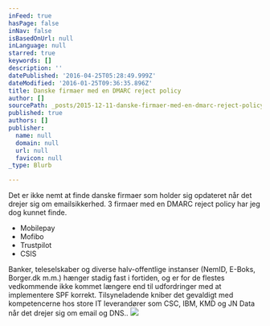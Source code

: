 ```yaml
---
inFeed: true
hasPage: false
inNav: false
isBasedOnUrl: null
inLanguage: null
starred: true
keywords: []
description: ''
datePublished: '2016-04-25T05:28:49.999Z'
dateModified: '2016-01-25T09:36:35.896Z'
title: Danske firmaer med en DMARC reject policy
author: []
sourcePath: _posts/2015-12-11-danske-firmaer-med-en-dmarc-reject-policy.md
published: true
authors: []
publisher:
  name: null
  domain: null
  url: null
  favicon: null
_type: Blurb

---
```

Det er ikke nemt at finde danske firmaer som holder sig opdateret når det drejer sig om emailsikkerhed.
3 firmaer med en DMARC reject policy har jeg dog kunnet finde.

* Mobilepay
* Mofibo 
* Trustpilot 
* CSIS

Banker, teleselskaber og diverse halv-offentlige instanser (NemID, E-Boks, Borger.dk m.m.) hænger stadig fast i fortiden, og er for de flestes vedkommende ikke kommet længere end til udfordringer med at implementere SPF korrekt.
Tilsyneladende kniber det gevaldigt med kompetencerne hos store IT leverandører som CSC, IBM, KMD og JN Data når det drejer sig om email og DNS..
![](https://the-grid-user-content.s3-us-west-2.amazonaws.com/a4d005cb-f426-4d96-ac25-5bedccc91c6b.png)